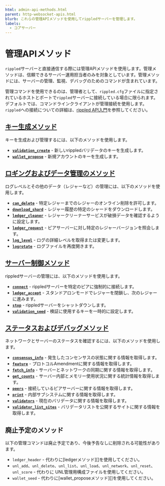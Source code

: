 ```yaml
---
html: admin-api-methods.html
parent: http-websocket-apis.html
blurb: これらの管理APIメソッドを使用してrippledサーバーを管理します。
labels:
  - コアサーバー
---
```

# 管理APIメソッド

`rippled`サーバーと直接通信する際には管理APIメソッドを使用します。管理メソッドは、信頼できるサーバー運用担当者のみを対象としています。管理メソッドには、サーバーの管理、監視、デバッグのためのコマンドが含まれています。

管理コマンドを使用できるのは、管理者として、`rippled.cfg`ファイルに指定されているホストとポートで`rippled`サーバーに接続している場合に限られます。デフォルトでは、コマンドラインクライアントが管理接続を使用します。`rippled`への接続についての詳細は、[rippled API入門](../../../tutorials/get-started/get-started-using-http-websocket-apis.md)を参照してください。


## [キー生成メソッド](key-generation-methods/index.md)

キーを生成および管理するには、以下のメソッドを使用します。

* **[`validation_create`](key-generation-methods/validation_create.md)** - 新しいrippledバリデータのキーを生成します。
* **[`wallet_propose`](key-generation-methods/wallet_propose.md)** - 新規アカウントのキーを生成します。


## [ロギングおよびデータ管理のメソッド](logging-and-data-management-methods/index.md)

ログレベルとその他のデータ（レジャーなど）の管理には、以下のメソッドを使用します。

* **[`can_delete`](logging-and-data-management-methods/can_delete.md)** - 特定レジャーまでのレジャーのオンライン削除を許可します。
* **[`download_shard`](logging-and-data-management-methods/download_shard.md)** - レジャー履歴の特定のシャードをダウンロードします。
* **[`ledger_cleaner`](logging-and-data-management-methods/ledger_cleaner.md)** - レジャークリーナーサービスが破損データを確認するように設定します。
* **[`ledger_request`](logging-and-data-management-methods/ledger_request.md)** - ピアサーバーに対し特定のレジャーバージョンを照会します。
* **[`log_level`](logging-and-data-management-methods/log_level.md)** - ログの詳細レベルを取得または変更します。
* **[`logrotate`](logging-and-data-management-methods/logrotate.md)** - ログファイルを再度開きます。


## [サーバー制御メソッド](server-control-methods/index.md)

rippledサーバーの管理には、以下のメソッドを使用します。

* **[`connect`](peer-management-methods/connect.md)** - rippledサーバーを特定のピアに強制的に接続します。
* **[`ledger_accept`](server-control-methods/ledger_accept.md)** - スタンドアロンモードでレジャーを閉鎖し、次のレジャーに進みます。
* **[`stop`](server-control-methods/stop.md)** - rippledサーバーをシャットダウンします。
* **[`validation_seed`](server-control-methods/validation_seed.md)** - 検証に使用するキーを一時的に設定します。


## [ステータスおよびデバッグメソッド](status-and-debugging-methods/index.md)

ネットワークとサーバーのステータスを確認するには、以下のメソッドを使用します。

* **[`consensus_info`](status-and-debugging-methods/consensus_info.md)** - 発生したコンセンサスの状態に関する情報を取得します。
* **[`feature`](status-and-debugging-methods/feature.md)** - プロトコルAmendmentに関する情報を取得します。
* **[`fetch_info`](status-and-debugging-methods/fetch_info.md)** - サーバーとネットワークの同期に関する情報を取得します。
* **[`get_counts`](status-and-debugging-methods/get_counts.md)** - サーバー内部とメモリー使用状況に関する統計情報を取得します。
* **[`peers`](peer-management-methods/peers.md)** - 接続しているピアサーバーに関する情報を取得します。
* **[`print`](status-and-debugging-methods/print.md)** - 内部サブシステムに関する情報を取得します。
* **[`validators`](status-and-debugging-methods/validators.md)** - 現在のバリデータに関する情報を取得します。
* **[`validator_list_sites`](status-and-debugging-methods/validator_list_sites.md)** - バリデータリストを公開するサイトに関する情報を取得します。


## 廃止予定のメソッド

以下の管理コマンドは廃止予定であり、今後予告なしに削除される可能性があります。

* `ledger_header` - 代わりに[ledgerメソッド][]を使用してください。
* `unl_add`、`unl_delete`、`unl_list`、`unl_load`、`unl_network`、`unl_reset`、`unl_score` - 代わりに UNL管理用構成ファイルを使用してください。
* `wallet_seed` - 代わりに[wallet_proposeメソッド][]を使用してください。
